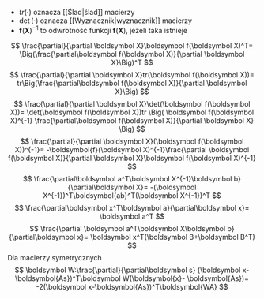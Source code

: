 - $tr(\cdot)$ oznacza [[Ślad|ślad]] macierzy
- $\det(\cdot)$ oznacza [[Wyznacznik|wyznacznik]] macierzy
- $\boldsymbol f(\boldsymbol X)^{-1}$ to odwrotność funkcji $\boldsymbol f(\boldsymbol X)$, jeżeli taka istnieje

$$
\frac{\partial}{\partial \boldsymbol X}\boldsymbol f(\boldsymbol X)^T=
\Big(\frac{\partial\boldsymbol f(\boldsymbol X)}{\partial \boldsymbol X}\Big)^T
$$
$$
\frac{\partial}{\partial \boldsymbol X}tr(\boldsymbol f(\boldsymbol X))=
tr\Big(\frac{\partial\boldsymbol f(\boldsymbol X)}{\partial \boldsymbol X}\Big)
$$
$$
\frac{\partial}{\partial \boldsymbol X}\det(\boldsymbol f(\boldsymbol X))=
\det(\boldsymbol f(\boldsymbol X))tr
\Big(
\boldsymbol f(\boldsymbol X)^{-1}
\frac{\partial\boldsymbol f(\boldsymbol X)}{\partial \boldsymbol X}
\Big)
$$
$$
\frac{\partial}{\partial \boldsymbol X}(\boldsymbol f(\boldsymbol X))^{-1}=
-\boldsymbol{f}(\boldsymbol X)^{-1}\frac{\partial \boldsymbol f(\boldsymbol X)}{\partial \boldsymbol X}\boldsymbol f(\boldsymbol X)^{-1}
$$
$$
\frac{\partial\boldsymbol a^T\boldsymbol X^{-1}\boldsymbol b}{\partial\boldsymbol X}=
-(\boldsymbol X^{-1})^T\boldsymbol{ab}^T(\boldsymbol X^{-1})^T
$$
$$
\frac{\partial\boldsymbol x^T\boldsymbol a}{\partial\boldsymbol x}=
\boldsymbol a^T
$$
$$
\frac{\partial \boldsymbol a^T\boldsymbol X\boldsymbol b}{\partial\boldsymbol x}=
\boldsymbol x^T(\boldsymbol B+\boldsymbol B^T)
$$
Dla macierzy symetrycznych 
$$
\boldsymbol W:\frac{\partial}{\partial\boldsymbol s}
(\boldsymbol x-\boldsymbol{As})^T\boldsymbol W(\boldsymbol{x}- \boldsymbol{As})=
-2(\boldsymbol x-\boldsymbol{As})^T\boldsymbol{WA}
$$
